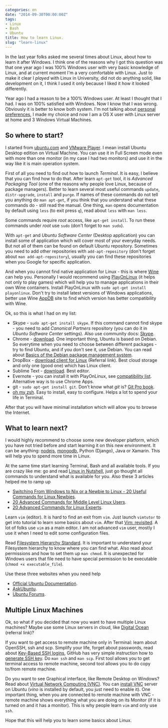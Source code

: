 ```yaml
---
categories: en
date: "2014-09-30T00:00:00Z"
tags:
- Linux
- Bash
- Ubuntu
title: How to learn Linux.
slug: "learn-linux"
---
```


In the last year folks asked me several times about Linux, about how to learn it after Windows. I think one of the reasons why I got this question was that one year ago I was 100% Windows user with very basic knowledge of Linux, and at current moment I'm a very comfortable with Linux. Just to make it clear I *played* with Linux in University, did not do anything solid, like development on it, I think I used it only because I liked it how it looked differently. 

Year ago I had a reason to be a 100% Windows user. At least I thought that I had. I was on 100% satisfied with Windows. Now I know that I was wrong. Obviously it is better to know both system. I'm not talking about [personal preferences](/en/archive/2013/10/20/windows-vs-ubuntu-vs-mac-os-x/), I made my choice and now I am a OS X user with Linux server at home and 3 Windows Virtual Machines. 

## So where to start?

I started from [ubuntu.com](http://www.ubuntu.com) and [VMware Player](https://www.vmware.com). I mean install Ubuntu Desktop edition on Virtual Machine. You can use it in Full Screen mode even with more than one monitor (in my case I had two monitors) and use it in the way like it is main operation system. 

First of all you need to find out how to launch *Terminal*. It is easy, I believe that you can find how to do that. After learn `apt-get` tool, it is *Advanced Packaging Tool* (one of the reasons why people love Linux, because of package managers). Better to learn several most useful commands `update`, `distr-upgrade`, `install` and `purge`. If names of these commands do not tell you anything do `man apt-get`, if you think that you understand what these commands do - still read the manual. One thing, `man` opens documentation by default using `less` (to exit press `q`), read about `less` with `man less`.

Some commands require *root* access, like `apt-get install`. To run these commands under *root* use `sudo` (don't forget to `man sudo`).

With `apt-get` and *Ubuntu Software Center* (Desktop application) you can install some of application which will cover most of your everyday needs. But not all of them can be found on default Ubuntu repository. Sometimes you need to add other repositories with `add-apt-repository` (don't forget about `man add-apt-repository`), usually you can find these repositories when you Google for specific application.

And when you cannot find native application for Linux - this is where [Wine](https://www.winehq.org) can help you. Personally I would recommend using [PlayOnLinux](https://www.playonlinux.com/en/) (it helps not only to play games) which will help you to manage applications in their own Wine containers. Install PlayOnLinux with `sudo apt-get install playonlinux`. Don't try to install latest versions of Windows applications, better use Wine [AppDB](https://appdb.winehq.org) site to find which version has better compatibility with Wine. 

Ok, so this is what I had on my list:

* Skype - `sudo apt-get install skype`. If this command cannot find skype - you need to add *Canonical Partners* repository (you can do it in *Ubuntu Software Center* settings). Also use community docs: [Skype](https://help.ubuntu.com/community/Skype).
* Chrome - [download](https://www.google.com/chrome/browser/?platform=linux). One important thing, Ubuntu is based on Debian. So everytime when you need to choose between different packages - try to find Ubuntu, and if you don't see it, use Debian. You can read about [Basics of the Debian package management system](https://www.debian.org/doc/manuals/debian-faq/ch-pkg_basics.en.html).
* DropBox - [download client for Linux](https://db.tt/pxFmAN6O) (Referral link). Best cloud storage and only one (good one) which has Linux client.
* Sublime Text - [download](http://www.sublimetext.com/3). Best editor.
* Evernote - you can install it with PlayOnLinux, see [compatibility list](https://appdb.winehq.org/objectManager.php?sClass=application&iId=2566). Alternative way is to use Chrome Apps. 
* git - `sudo apt-get install git`. Don't know what *git* is? [Git Pro book](http://git-scm.com/book).
* [oh my zsh](http://ohmyz.sh). Easy to install, easy to configure. Helps a lot to spend your life in Terminal.

After that you will have minimal installation which will allow you to browse the Internet.

## What to learn next?

I would highly recommend to choose some new developer platform, which you have not tried before and start learning it on this new environment. It can be anything: [nodejs](http://nodejs.org), [mongodb](http://www.mongodb.com), Python (Django), Java or Xamarin. This will help you to spend more time in Linux. 

At the same time start learning Terminal, Bash and all available tools. If you are crazy like me: go and read [Linux in Nutshell](http://shop.oreilly.com/product/9780596154493.do), just go thought all commands to understand what is available for you. Also these 3 articles helped me to ramp up

* [Switching From Windows to Nix or a Newbie to Linux - 20 Useful Commands for Linux Newbies](http://www.tecmint.com/useful-linux-commands-for-newbies/).
* [20 Advanced Commands for Middle Level Linux Users](http://www.tecmint.com/20-advanced-commands-for-middle-level-linux-users/).
* [20 Advanced Commands for Linux Experts](http://www.tecmint.com/20-advanced-commands-for-linux-experts/).

Learn `vim` (editor). It is hard to find an exit from `vim`. Just launch `vimtutor` to get into tutorial to learn some basics about `vim`. After that [Vim: revisited](http://mislav.uniqpath.com/2011/12/vim-revisited/). A lot of folks use `vim` as a main editor. I am not advanced `vim` user, mostly I use it when I need to edit some configuration files.

Read [Filesystem Hierarchy Standard](http://www.samba.org/~cyeoh/pub/fhs-2.3.html). It is important to understand your Filesystem hierarchy to know where you can find what. Also read about permissions and how to set them up `man chmod`. It is unexpected for Windows users that file need to have special permission to be executable (`chmod +x executable_file`).

Use these three websites when you need help

* [Official Ubuntu Documentation](https://help.ubuntu.com).
* [AskUbuntu](http://askubuntu.com).
* [Ubuntu Forums](http://ubuntuforums.org).

## Multiple Linux Machines

Ok, so what if you decided that now you want to have multiple Linux machines? Maybe use some Linux servers in cloud, like [Digital Ocean](https://www.digitalocean.com/?refcode=2bf7395aa5fd) (referral link)?

If you want to get access to remote machine only in Terminal: learn about OpenSSH, ssh and scp. Simplify your life, forget about passwords, read about [Key-Based SSH logins](https://help.ubuntu.com/community/SSH/OpenSSH/Keys), GitHub has very simple instruction how to [generate SSH key](https://help.github.com/articles/generating-ssh-keys). Do `man ssh` and `man scp`. First tool allows you to get terminal access to remote machine, second tool allows you to do copy to/from remote machine.

Do you want to see Graphical interface, like Remote Desktop on Windows? Read about [Virtual Network Computing (VNC)](http://en.wikipedia.org/wiki/Virtual_Network_Computing). You can [install VNC](https://help.ubuntu.com/community/VNC/Servers) server on Ubuntu (*vino* is installed by default, you just need to enable it). One important thing, when you are connected to remote machine with VNC - remote machine shows everything what you are doing on its Monitor (if it is turned on and it has a monitor). This is why people learn `vim` and only use `ssh`.

Hope that this will help you to learn some basics about Linux.